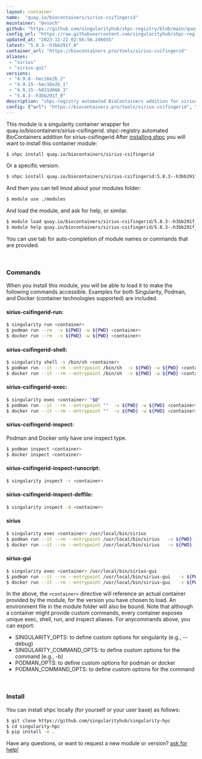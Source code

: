 ```yaml
---
layout: container
name:  "quay.io/biocontainers/sirius-csifingerid"
maintainer: "@vsoch"
github: "https://github.com/singularityhub/shpc-registry/blob/main/quay.io/biocontainers/sirius-csifingerid/container.yaml"
config_url: "https://raw.githubusercontent.com/singularityhub/shpc-registry/main/quay.io/biocontainers/sirius-csifingerid/container.yaml"
updated_at: "2023-11-22 02:56:56.246655"
latest: "5.8.3--h3bb291f_0"
container_url: "https://biocontainers.pro/tools/sirius-csifingerid"
aliases:
 - "sirius"
 - "sirius-gui"
versions:
 - "4.9.8--hec16e2b_2"
 - "4.9.15--hec16e2b_1"
 - "4.9.15--h031d066_3"
 - "5.8.3--h3bb291f_0"
description: "shpc-registry automated BioContainers addition for sirius-csifingerid"
config: {"url": "https://biocontainers.pro/tools/sirius-csifingerid", "maintainer": "@vsoch", "description": "shpc-registry automated BioContainers addition for sirius-csifingerid", "latest": {"5.8.3--h3bb291f_0": "sha256:b4439de18878f43d4372864aa9acbfd64d6a52cce5fcb5d33837e073661199f9"}, "tags": {"4.9.8--hec16e2b_2": "sha256:745743cc397513f88f5bb20ac0b5e48f9955deedfc071ee3104145146eb141d3", "4.9.15--hec16e2b_1": "sha256:6a8895779bba32e140f5aeda269947a291c4ef52fc5494bce537637925197804", "4.9.15--h031d066_3": "sha256:6515a407e6c8a85e666aae0aa78d2c5060c48dc046c1f3cb6ee2204e6ac76497", "5.8.3--h3bb291f_0": "sha256:b4439de18878f43d4372864aa9acbfd64d6a52cce5fcb5d33837e073661199f9"}, "docker": "quay.io/biocontainers/sirius-csifingerid", "aliases": {"sirius": "/usr/local/bin/sirius", "sirius-gui": "/usr/local/bin/sirius-gui"}}
---
```


This module is a singularity container wrapper for quay.io/biocontainers/sirius-csifingerid.
shpc-registry automated BioContainers addition for sirius-csifingerid
After [installing shpc](#install) you will want to install this container module:


```bash
$ shpc install quay.io/biocontainers/sirius-csifingerid
```

Or a specific version:

```bash
$ shpc install quay.io/biocontainers/sirius-csifingerid:5.8.3--h3bb291f_0
```

And then you can tell lmod about your modules folder:

```bash
$ module use ./modules
```

And load the module, and ask for help, or similar.

```bash
$ module load quay.io/biocontainers/sirius-csifingerid/5.8.3--h3bb291f_0
$ module help quay.io/biocontainers/sirius-csifingerid/5.8.3--h3bb291f_0
```

You can use tab for auto-completion of module names or commands that are provided.

<br>

### Commands

When you install this module, you will be able to load it to make the following commands accessible.
Examples for both Singularity, Podman, and Docker (container technologies supported) are included.

#### sirius-csifingerid-run:

```bash
$ singularity run <container>
$ podman run --rm  -v ${PWD} -w ${PWD} <container>
$ docker run --rm  -v ${PWD} -w ${PWD} <container>
```

#### sirius-csifingerid-shell:

```bash
$ singularity shell -s /bin/sh <container>
$ podman run --it --rm --entrypoint /bin/sh  -v ${PWD} -w ${PWD} <container>
$ docker run --it --rm --entrypoint /bin/sh  -v ${PWD} -w ${PWD} <container>
```

#### sirius-csifingerid-exec:

```bash
$ singularity exec <container> "$@"
$ podman run --it --rm --entrypoint ""  -v ${PWD} -w ${PWD} <container> "$@"
$ docker run --it --rm --entrypoint ""  -v ${PWD} -w ${PWD} <container> "$@"
```

#### sirius-csifingerid-inspect:

Podman and Docker only have one inspect type.

```bash
$ podman inspect <container>
$ docker inspect <container>
```

#### sirius-csifingerid-inspect-runscript:

```bash
$ singularity inspect -r <container>
```

#### sirius-csifingerid-inspect-deffile:

```bash
$ singularity inspect -d <container>
```


#### sirius

```bash
$ singularity exec <container> /usr/local/bin/sirius
$ podman run --it --rm --entrypoint /usr/local/bin/sirius   -v ${PWD} -w ${PWD} <container> -c " $@"
$ docker run --it --rm --entrypoint /usr/local/bin/sirius   -v ${PWD} -w ${PWD} <container> -c " $@"
```


#### sirius-gui

```bash
$ singularity exec <container> /usr/local/bin/sirius-gui
$ podman run --it --rm --entrypoint /usr/local/bin/sirius-gui   -v ${PWD} -w ${PWD} <container> -c " $@"
$ docker run --it --rm --entrypoint /usr/local/bin/sirius-gui   -v ${PWD} -w ${PWD} <container> -c " $@"
```



In the above, the `<container>` directive will reference an actual container provided
by the module, for the version you have chosen to load. An environment file in the
module folder will also be bound. Note that although a container
might provide custom commands, every container exposes unique exec, shell, run, and
inspect aliases. For anycommands above, you can export:

 - SINGULARITY_OPTS: to define custom options for singularity (e.g., --debug)
 - SINGULARITY_COMMAND_OPTS: to define custom options for the command (e.g., -b)
 - PODMAN_OPTS: to define custom options for podman or docker
 - PODMAN_COMMAND_OPTS: to define custom options for the command

<br>

### Install

You can install shpc locally (for yourself or your user base) as follows:

```bash
$ git clone https://github.com/singularityhub/singularity-hpc
$ cd singularity-hpc
$ pip install -e .
```

Have any questions, or want to request a new module or version? [ask for help!](https://github.com/singularityhub/singularity-hpc/issues)